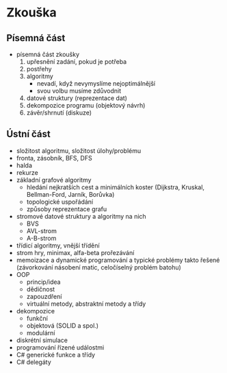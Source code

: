 # Zkouška

## Písemná část

- písemná část zkoušky
	1. upřesnění zadání, pokud je potřeba
	2. postřehy
	3. algoritmy
		- nevadí, když nevymyslíme nejoptimálnější
		- svou volbu musíme zdůvodnit
	4. datové struktury (reprezentace dat)
	5. dekompozice programu (objektový návrh)
	6. závěr/shrnutí (diskuze)

## Ústní část

- složitost algoritmu, složitost úlohy/problému
- fronta, zásobník, BFS, DFS
- halda
- rekurze
- základní grafové algoritmy
	- hledání nejkratších cest a minimálních koster (Dijkstra, Kruskal, Bellman-Ford, Jarník, Borůvka)
	- topologické uspořádání
	- způsoby reprezentace grafu
- stromové datové struktury a algoritmy na nich
	- BVS
	- AVL-strom
	- A-B-strom
- třídicí algoritmy, vnější třídění
- strom hry, minimax, alfa-beta prořezávání
- memoizace a dynamické programování a typické problémy takto řešené (závorkování násobení matic, celočíselný problém batohu)
- OOP
	- princip/idea
	- dědičnost
	- zapouzdření
	- virtuální metody, abstraktní metody a třídy
- dekompozice
	- funkční
	- objektová (SOLID a spol.)
	- modulární
- diskrétní simulace
- programování řízené událostmi
- C# generické funkce a třídy
- C# delegáty